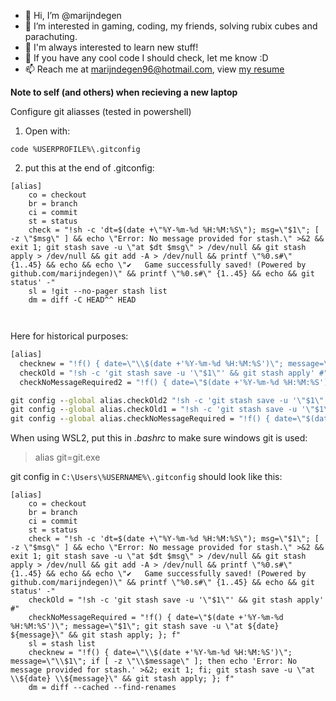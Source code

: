 - 👋 Hi, I’m @marijndegen
- 👀 I’m interested in gaming, coding, my friends, solving rubix cubes and parachuting.
- 🌱 I'm always interested to learn new stuff!
- 💞️ If you have any cool code I should check, let me know :D
- 📫 Reach me at marijndegen96@hotmail.com, view [my resume](http://marijndegen.nl)

**Note to self (and others) when recieving a new laptop**

Configure git aliasses (tested in powershell) 

1. Open with:

`code %USERPROFILE%\.gitconfig`

2. put this at the end of .gitconfig:

```
[alias]
	co = checkout
	br = branch
	ci = commit
	st = status
	check = "!sh -c 'dt=$(date +\"%Y-%m-%d %H:%M:%S\"); msg=\"$1\"; [ -z \"$msg\" ] && echo \"Error: No message provided for stash.\" >&2 && exit 1; git stash save -u \"at $dt $msg\" > /dev/null && git stash apply > /dev/null && git add -A > /dev/null && printf \"%0.s#\" {1..45} && echo && echo \"✔️   Game successfully saved! (Powered by github.com/marijndegen)\" && printf \"%0.s#\" {1..45} && echo && git status' -"
	sl = !git --no-pager stash list
	dm = diff -C HEAD^^ HEAD

	
```

Here for historical purposes:
```cmd
[alias]
  checknew = "!f() { date=\"\\$(date +'%Y-%m-%d %H:%M:%S')\"; message=\"\\$1\"; if [ -z \"\\$message\" ]; then echo 'Error: No message provided for stash.' >&2; exit 1; fi; git stash save -u \"at \\${date} \\${message}\" && git stash apply; }; f"
  checkOld = "!sh -c 'git stash save -u '\"$1\"' && git stash apply' #"
  checkNoMessageRequired2 = "!f() { date=\"$(date +'%Y-%m-%d %H:%M:%S')\"; message=\"$1\"; git stash save -u \"at ${date} ${message}\" && git stash apply; }; f"
```

```cmd
git config --global alias.checkOld2 "!sh -c 'git stash save -u '\"$1\"' && git stash apply' #"
git config --global alias.checkOld1 = "!sh -c 'git stash save -u '\"$1\"' && git stash apply' #"
git config --global alias.checkNoMessageRequired = "!f() { date=\"$(date +'%Y-%m-%d %H:%M:%S')\"; message=\"$1\"; git stash save -u \"at ${date} ${message}\" && git stash apply; }; f"
```

When using WSL2, put this in *.bashrc* to make sure windows git is used:

> alias git=git.exe

git config in `C:\Users\%USERNAME%\.gitconfig` should look like this:
```
[alias]
	co = checkout
	br = branch
	ci = commit
	st = status
	check = "!sh -c 'dt=$(date +\"%Y-%m-%d %H:%M:%S\"); msg=\"$1\"; [ -z \"$msg\" ] && echo \"Error: No message provided for stash.\" >&2 && exit 1; git stash save -u \"at $dt $msg\" > /dev/null && git stash apply > /dev/null && git add -A > /dev/null && printf \"%0.s#\" {1..45} && echo && echo \"✔️   Game successfully saved! (Powered by github.com/marijndegen)\" && printf \"%0.s#\" {1..45} && echo && git status' -"
	checkOld = "!sh -c 'git stash save -u '\"$1\"' && git stash apply' #"
	checkNoMessageRequired = "!f() { date=\"$(date +'%Y-%m-%d %H:%M:%S')\"; message=\"$1\"; git stash save -u \"at ${date} ${message}\" && git stash apply; }; f"
	sl = stash list
	checknew = "!f() { date=\"\\$(date +'%Y-%m-%d %H:%M:%S')\"; message=\"\\$1\"; if [ -z \"\\$message\" ]; then echo 'Error: No message provided for stash.' >&2; exit 1; fi; git stash save -u \"at \\${date} \\${message}\" && git stash apply; }; f"
	dm = diff --cached --find-renames

```

<!---
marijndegen/marijndegen is a ✨ special ✨ repository because its `README.md` (this file) appears on your GitHub profile.
You can click the Preview link to take a look at your changes.
--->

